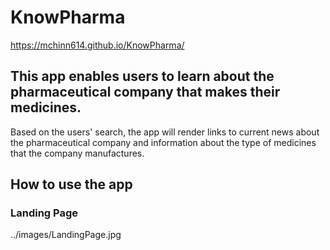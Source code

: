 # KnowPharma

https://mchinn614.github.io/KnowPharma/

## This app enables users to learn about the pharmaceutical company that makes their medicines. 

Based on the users' search, the app will render links to current news about the pharmaceutical company and information about the type of  medicines that the company manufactures.

## How to use the app

### Landing Page

../images/LandingPage.jpg
